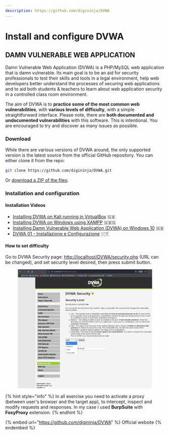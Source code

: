 ```yaml
---
description: https://github.com/digininja/DVWA
---
```


# Install and configure DVWA

## DAMN VULNERABLE WEB APPLICATION

Damn Vulnerable Web Application (DVWA) is a PHP/MySQL web application that is damn vulnerable. Its main goal is to be an aid for security professionals to test their skills and tools in a legal environment, help web developers better understand the processes of securing web applications and to aid both students & teachers to learn about web application security in a controlled class room environment.

The aim of DVWA is to **practice some of the most common web vulnerabilities**, with **various levels of difficulty**, with a simple straightforward interface. Please note, there are **both documented and undocumented vulnerabilities** with this software. This is intentional. You are encouraged to try and discover as many issues as possible.

### Download

While there are various versions of DVWA around, the only supported version is the latest source from the official GitHub repository. You can either clone it from the repo:

```bash
git clone https://github.com/digininja/DVWA.git
```

Or [download a ZIP of the files](https://github.com/digininja/DVWA/archive/master.zip).

### Installation and configuration

#### Installation Videos

* [Installing DVWA on Kali running in VirtualBox](https://www.youtube.com/watch?v=WkyDxNJkgQ4) 🇬🇧
* [Installing DVWA on Windows using XAMPP](https://youtu.be/Yzksa\_WjnY0) 🇬🇧🇬
* [Installing Damn Vulnerable Web Application (DVWA) on Windows 10](https://www.youtube.com/watch?v=cak2lQvBRAo) 🇬🇧
* [DVWA 01 - Installazione e Configurazione](https://www.youtube.com/watch?v=F7lX6x87gJg\&list=PLYLjKimBhcxE0u-SIQw0vwt0VM17II9M9) 🇮🇹

#### How to set difficulty

Go to DVWA Security page: [http://localhost/DVWA/security.php](http://localhost/DVWA/security.php) (URL can be changed), and set security level desired, then press submit button.

<figure><img src="../.gitbook/assets/image.png" alt=""><figcaption></figcaption></figure>

{% hint style="info" %}
In all exercise you need to activate a proxy (between user's browser and the target app), to intercept, inspect and modify requests and responses. In my case i used **BurpSuite** with **FoxyProxy** extension.
{% endhint %}

{% embed url="https://github.com/digininja/DVWA" %}
Official website
{% endembed %}
